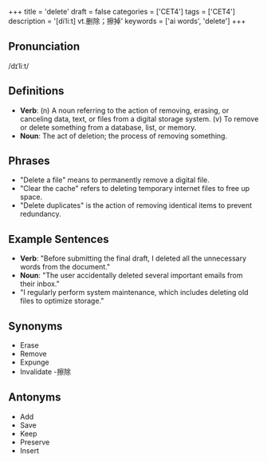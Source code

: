 +++
title = 'delete'
draft = false
categories = ['CET4']
tags = ['CET4']
description = '[diˈliːt] vt.删除；擦掉'
keywords = ['ai words', 'delete']
+++

## Pronunciation
/dɪˈliːt/

## Definitions
- **Verb**: (n) A noun referring to the action of removing, erasing, or canceling data, text, or files from a digital storage system. (v) To remove or delete something from a database, list, or memory.
- **Noun**: The act of deletion; the process of removing something.

## Phrases
- "Delete a file" means to permanently remove a digital file.
- "Clear the cache" refers to deleting temporary internet files to free up space.
- "Delete duplicates" is the action of removing identical items to prevent redundancy.

## Example Sentences
- **Verb**: "Before submitting the final draft, I deleted all the unnecessary words from the document."
- **Noun**: "The user accidentally deleted several important emails from their inbox."
- "I regularly perform system maintenance, which includes deleting old files to optimize storage."

## Synonyms
- Erase
- Remove
- Expunge
- Invalidate
-擦除

## Antonyms
- Add
- Save
- Keep
- Preserve
- Insert
